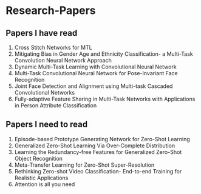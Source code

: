 # Research-Papers

## Papers I have read

1. Cross Stitch Networks for MTL
2. Mitigating Bias in Gender Age and Ethnicity Classification- a Multi-Task Convolution Neural Network Approach
3. Dynamic Multi-Task Learning with Convolutional Neural Network
4. Multi-Task Convolutional Neural Network for Pose-Invariant Face Recognition
5. Joint Face Detection and Alignment using Multi-task Cascaded Convolutional Networks
6. Fully-adaptive Feature Sharing in Multi-Task Networks with Applications in Person Attribute Classification

## Papers I need to read

1. Episode-based Prototype Generating Network for Zero-Shot Learning 
2. Generalized Zero-Shot Learning Via Over-Complete Distribution
3. Learning the Redundancy-free Features for Generalized Zero-Shot Object Recognition
4. Meta-Transfer Learning for Zero-Shot Super-Resolution
5. Rethinking Zero-shot Video Classification- End-to-end Training for Realistic Applications
6. Attention is all you need


